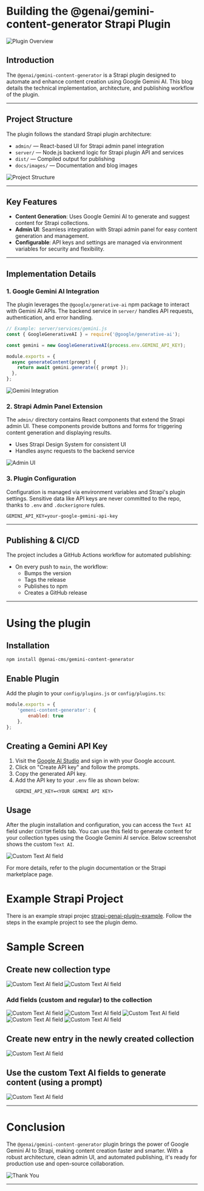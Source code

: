 # Building the @genai/gemini-content-generator Strapi Plugin

![Plugin Overview](docs/images/9.png)

## Introduction

The `@genai/gemini-content-generator` is a Strapi plugin designed to automate and enhance content creation using Google Gemini AI. This blog details the technical implementation, architecture, and publishing workflow of the plugin.

---

## Project Structure

The plugin follows the standard Strapi plugin architecture:

- `admin/` — React-based UI for Strapi admin panel integration
- `server/` — Node.js backend logic for Strapi plugin API and services
- `dist/` — Compiled output for publishing
- `docs/images/` — Documentation and blog images

![Project Structure](docs/images/2.png)

---

## Key Features

- **Content Generation**: Uses Google Gemini AI to generate and suggest content for Strapi collections.
- **Admin UI**: Seamless integration with Strapi admin panel for easy content generation and management.
- **Configurable**: API keys and settings are managed via environment variables for security and flexibility.

---

## Implementation Details

### 1. Google Gemini AI Integration

The plugin leverages the `@google/generative-ai` npm package to interact with Gemini AI APIs. The backend service in `server/` handles API requests, authentication, and error handling.

```js
// Example: server/services/gemini.js
const { GoogleGenerativeAI } = require('@google/generative-ai');

const gemini = new GoogleGenerativeAI(process.env.GEMINI_API_KEY);

module.exports = {
  async generateContent(prompt) {
    return await gemini.generate({ prompt });
  },
};
```

![Gemini Integration](docs/images/3.png)

### 2. Strapi Admin Panel Extension

The `admin/` directory contains React components that extend the Strapi admin UI. These components provide buttons and forms for triggering content generation and displaying results.

- Uses Strapi Design System for consistent UI
- Handles async requests to the backend service

![Admin UI](docs/images/4.png)

### 3. Plugin Configuration

Configuration is managed via environment variables and Strapi's plugin settings. Sensitive data like API keys are never committed to the repo, thanks to `.env` and `.dockerignore` rules.

```env
GEMINI_API_KEY=your-google-gemini-api-key
```

---

## Publishing & CI/CD

The project includes a GitHub Actions workflow for automated publishing:

- On every push to `main`, the workflow:
  - Bumps the version
  - Tags the release
  - Publishes to npm
  - Creates a GitHub release

---
# Using the plugin

## Installation

```bash
npm install @genai-cms/gemini-content-generator
```

## Enable Plugin
Add the plugin to your `config/plugins.js` or `config/plugins.ts`:

```js
module.exports = {
    'gemeni-content-generator': {
        enabled: true
    },
};
```

## Creating a Gemini API Key

1. Visit the [Google AI Studio](https://aistudio.google.com/app/apikey) and sign in with your Google account.
2. Click on "Create API key" and follow the prompts.
3. Copy the generated API key.
4. Add the API key to your `.env` file as shown below:
    ```
    GEMINI_API_KEY=<YOUR GEMENI API KEY>
    ```

## Usage

After the plugin installation and configuration, you can access the `Text AI` field under `CUSTOM` fields tab. You can use this field to generate content for your collection types using the Google Gemini AI service. Below screenshot shows the custom `Text AI`.

![Custom Text AI field](docs/images/3.png)

For more details, refer to the plugin documentation or the Strapi marketplace page.


# Example Strapi Project
There is an example strapi projec [strapi-genai-plugin-example](https://github.com/sshindetech/strapi-genai-plugin-example). Follow the steps in the example project to see the plugin demo.

# Sample Screen
## Create new collection type
![Custom Text AI field](docs/images/1.png)
![Custom Text AI field](docs/images/2.png)
### Add fields (custom and regular) to the collection
![Custom Text AI field](docs/images/3.png)
![Custom Text AI field](docs/images/4.png)
![Custom Text AI field](docs/images/5.png)
![Custom Text AI field](docs/images/6.png)
![Custom Text AI field](docs/images/7.png)
## Create new entry in the newly created collection
![Custom Text AI field](docs/images/8.png)
## Use the custom Text AI fields to generate content (using a prompt)
![Custom Text AI field](docs/images/9.png)

---

# Conclusion

The `@genai/gemini-content-generator` plugin brings the power of Google Gemini AI to Strapi, making content creation faster and smarter. With a robust architecture, clean admin UI, and automated publishing, it's ready for production use and open-source collaboration.

![Thank You](docs/images/8.png)

---

